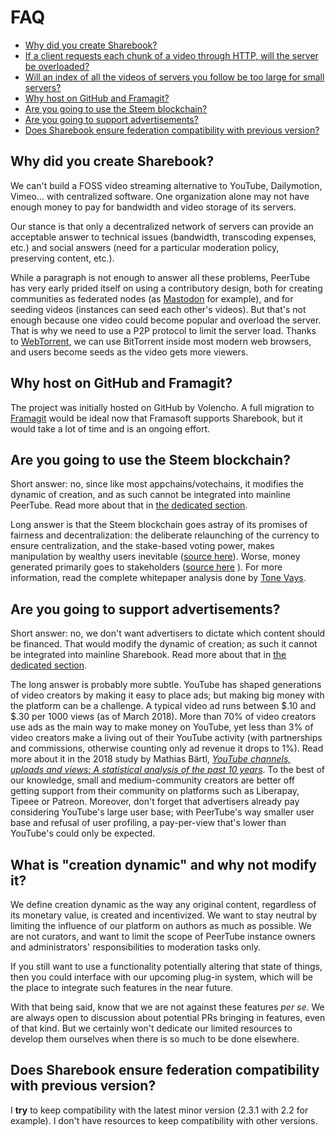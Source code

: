# FAQ

<!-- Table of contents generated with DocToc: https://github.com/thlorenz/doctoc -->
<!-- START doctoc generated TOC please keep comment here to allow auto update -->
<!-- DON'T EDIT THIS SECTION, INSTEAD RE-RUN doctoc TO UPDATE -->


- [Why did you create Sharebook?](#why-did-you-create-peertube)
- [If a client requests each chunk of a video through HTTP, will the server be overloaded?](#if-a-client-requests-each-chunk-of-a-video-through-http-will-the-server-be-overloaded)
- [Will an index of all the videos of servers you follow be too large for small servers?](#will-an-index-of-all-the-videos-of-servers-you-follow-be-too-large-for-small-servers)
- [Why host on GitHub and Framagit?](#why-host-on-github-and-framagit)
- [Are you going to use the Steem blockchain?](#are-you-going-to-use-the-steem-blockchain)
- [Are you going to support advertisements?](#are-you-going-to-support-advertisements)
- [Does Sharebook ensure federation compatibility with previous version?](#does-peertube-ensure-federation-compatibility-with-previous-version)

<!-- END doctoc generated TOC please keep comment here to allow auto update -->

## Why did you create Sharebook?

We can't build a FOSS video streaming alternative to YouTube, Dailymotion,
Vimeo... with centralized software. One organization alone may not have
enough money to pay for bandwidth and video storage of its servers.

Our stance is that only a decentralized network of servers can provide an
acceptable answer to technical issues (bandwidth, transcoding expenses, etc.)
and social answers (need for a particular moderation policy, preserving
content, etc.).

While a paragraph is not enough to answer all these problems, PeerTube has
very early prided itself on using a contributory design, both for creating
communities as federated nodes (as [Mastodon](https://joinmastodon.org/) for
example), and for seeding videos (instances can seed each other's videos). But that's not
enough because one video could become popular and overload the server. That is
why we need to use a P2P protocol to limit the server load. Thanks to
[WebTorrent](https://github.com/feross/webtorrent), we can use BitTorrent
inside most modern web browsers, and users become seeds as the video gets
more viewers.



## Why host on GitHub and Framagit?

The project was initially hosted on GitHub by Volencho. A full migration to [Framagit](https://framagit.org/public/projects) would be ideal now that Framasoft supports Sharebook, but it would take a lot of time and is an ongoing effort.


## Are you going to use the Steem blockchain?

Short answer: no, since like most appchains/votechains, it modifies the dynamic of creation, and as such cannot be integrated into mainline PeerTube. Read more about that in [the dedicated section](#what-is-creation-dynamic-and-why-not-modify-it).

Long answer is that the Steem blockchain goes astray of its promises of fairness and decentralization: the deliberate relaunching of the currency to ensure centralization, and the stake-based voting power, makes manipulation by wealthy users inevitable ([source here](https://decentralize.today/the-ugly-truth-behind-steemit-1a525f5e156)).
Worse, money generated primarily goes to stakeholders ([source here](https://steemit.com/steemit/@orly/how-the-steem-pyramid-scheme-really-works) ).
For more information, read the complete whitepaper analysis done by [Tone Vays](https://twitter.com/ToneVays/status/761975587451928576).

## Are you going to support advertisements?

Short answer: no, we don't want advertisers to dictate which content should be financed.
That would modify the dynamic of creation; as such it cannot be integrated into mainline Sharebook.
Read more about that in [the dedicated section](#what-is-creation-dynamic-and-why-not-modify-it).

The long answer is probably more subtle. YouTube has shaped generations of video creators by making it easy to place ads;
but making big money with the platform can be a challenge.
A typical video ad runs between $.10 and $.30 per 1000 views (as of March 2018).
More than 70% of video creators use ads as the main way to make money on YouTube, yet less than 3% of video creators make a living out of their YouTube activity (with partnerships and commissions, otherwise counting only ad revenue it drops to 1%).
Read more about it in the 2018 study by Mathias Bärtl, [*YouTube channels, uploads and views: A statistical analysis of the past 10 years*](https://www.dropbox.com/s/0cq4wtxm83s95t2/10.1177%401354856517736979.pdf?dl=0).
To the best of our knowledge, small and medium-community creators are better off getting support from their community on platforms such as Liberapay, Tipeee or Patreon.
Moreover, don't forget that advertisers already pay considering YouTube's large user base; with PeerTube's way smaller user base and refusal of user profiling, a pay-per-view that's lower than YouTube's could only be expected.

## What is "creation dynamic" and why not modify it?

We define creation dynamic as the way any original content, regardless of its monetary value, is created and incentivized.
We want to stay neutral by limiting the influence of our platform on authors as much as possible. We are not curators, and want to limit the scope of PeerTube instance owners and administrators' responsibilities to moderation tasks only.

If you still want to use a functionality potentially altering that state of things, then you could interface with our upcoming plug-in system, which will be the place to integrate such features in the near future.

With that being said, know that we are not against these features *per se*.
We are always open to discussion about potential PRs bringing in features, even of that kind. But we certainly won't dedicate our limited resources to develop them ourselves when there is so much to be done elsewhere.


## Does Sharebook ensure federation compatibility with previous version?

I **try** to keep compatibility with the latest minor version (2.3.1 with 2.2 for example).
I don't have resources to keep compatibility with other versions.
